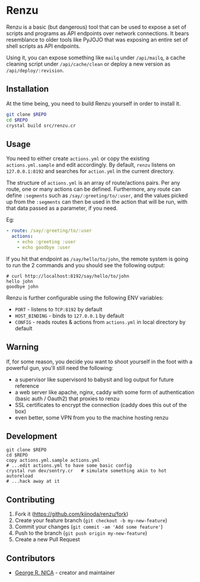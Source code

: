 # Renzu

Renzu is a basic (but dangerous) tool that can be used to expose a set of scripts and programs as API endpoints over network connections. It bears resemblance to older tools like PyJOJO that was exposing an entire set of shell scripts as API endpoints.

Using it, you can expose something like `mailq` under `/api/mailq`, a cache cleaning script under `/api/cache/clean` or deploy a new version as `/api/deploy/:revision`.

## Installation

At the time being, you need to build Renzu yourself in order to install it.

```sh
git clone $REPO
cd $REPO
crystal build src/renzu.cr
```

## Usage

You need to either create `actions.yml` or copy the existing `actions.yml.sample` and edit accordingly. By default, `renzu` listens on `127.0.0.1:8192` and searches for `action.yml` in the current directory.

The structure of `actions.yml` is an array of route/actions pairs. Per any route, one or many actions can be defined. Furthermore, any route can define `:segments` such as `/say/:greeting/to/:user`, and the values picked up from the `:segments` can then be used in the action that will be run, with that data passed as a parameter, if you need.

Eg:

```yml
- route: /say/:greeting/to/:user
  actions:
    - echo :greeting :user
    - echo goodbye :user
```

If you hit that endpoint as `/say/hello/to/john`, the remote system is going to run the 2 commands and you should see the following output:

```shell
# curl http://localhost:8192/say/hello/to/john
hello john
goodbye john
```

Renzu is further configurable using the following ENV variables:

- `PORT` - listens to `TCP:8192` by default
- `HOST_BINDING` - binds to `127.0.0.1` by default
- `CONFIG` - reads routes & actions from `actions.yml` in local directory by default

## Warning

If, for some reason, you decide you want to shoot yourself in the foot with a powerful gun, you'll still need the following:

- a supervisor like supervisord to babysit and log output for future reference
- a web server like apache, nginx, caddy with some form of authentication (basic auth / Oauth2) that proxies to renzu
- SSL certificates to encrypt the connection (caddy does this out of the box)
- even better, some VPN from you to the machine hosting renzu

## Development

```shell
git clone $REPO
cd $REPO
copy actions.yml.sample actions.yml
# ...edit actions.yml to have some basic config
crystal run dev/sentry.cr   # simulate something akin to hot autoreload
# ...hack away at it
```

## Contributing

1. Fork it (<https://github.com/kiinoda/renzu/fork>)
2. Create your feature branch (`git checkout -b my-new-feature`)
3. Commit your changes (`git commit -am 'Add some feature'`)
4. Push to the branch (`git push origin my-new-feature`)
5. Create a new Pull Request

## Contributors

- [George R. NICA](https://github.com/kiinoda) - creator and maintainer
